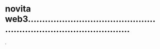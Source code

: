 # novita web3.........................................................................................
.
